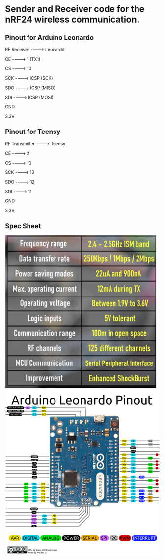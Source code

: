 # Sender and Receiver code for the nRF24 wireless communication.

## Pinout for Arduino Leonardo
RF Receiver ----> Leonardo 

CE ----> 1 (TX1)

CS ----> 10

SCK ----> ICSP (SCK)

SDO ----> ICSP (MISO)

SDI ----> ICSP (MOSI)

GND

3.3V

## Pinout for Teensy

RF Transmitter ----> Teensy

CE ----> 2

CS ----> 10

SCK ----> 13

SDO ----> 12

SDI ----> 11

GND

3.3V


## Spec Sheet
![Spec Sheet](https://github.com/sundevilmotorsports/nRF24-Wireless-Comm/blob/main/Receiver/images/specsheet.png?raw=true)
![Spec Sheet](https://github.com/sundevilmotorsports/nRF24-Wireless-Comm/blob/main/Receiver/images/Arduino_Leonardo_pinOUT.png?raw=true)